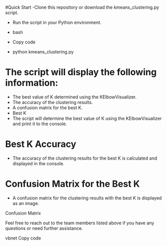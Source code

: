 #Quick Start
-Clone this repository or download the kmeans_clustering.py script.

- Run the script in your Python environment.

- bash
- Copy code
- python kmeans_clustering.py
# The script will display the following information:

- The best value of K determined using the KElbowVisualizer.
- The accuracy of the clustering results.
- A confusion matrix for the best K.
- Best K
- The script will determine the best value of K using the KElbowVisualizer and print it to the console.

# Best K Accuracy
- The accuracy of the clustering results for the best K is calculated and displayed in the console.

# Confusion Matrix for the Best K
- A confusion matrix for the clustering results with the best K is displayed as an image.

Confusion Matrix

Feel free to reach out to the team members listed above if you have any questions or need further assistance.

vbnet
Copy code



